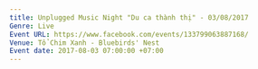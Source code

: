 ```yaml
---
title: Unplugged Music Night "Du ca thành thị" - 03/08/2017
Genre: Live
Event URL: https://www.facebook.com/events/133799063887168/
Venue: Tổ Chim Xanh - Bluebirds' Nest
Event date: 2017-08-03 07:00:00 +07:00
---
```


